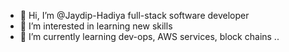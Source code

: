 - 👋 Hi, I’m @Jaydip-Hadiya full-stack software developer
- 👀 I’m interested in learning new skills
- 🌱 I’m currently learning dev-ops, AWS services, block chains ..
